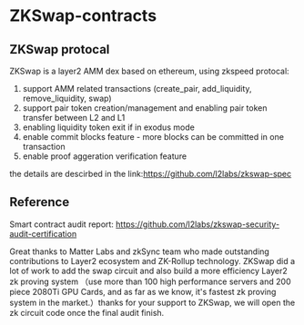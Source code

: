 # ZKSwap-contracts

## ZKSwap protocal
ZKSwap is a layer2 AMM dex based on ethereum, using zkspeed protocal:
1. support AMM related transactions (create_pair, add_liquidity, remove_liquidity, swap)
2. support pair token creation/management and enabling pair token transfer between L2 and L1
3. enabling liquidity token exit if in exodus mode
4. enable commit blocks feature - more blocks can be committed in one transaction 
5. enable proof aggeration verification feature    

the details are descirbed in the link:https://github.com/l2labs/zkswap-spec


## Reference
Smart contract audit report:
https://github.com/l2labs/zkswap-security-audit-certification


Great thanks to Matter Labs and zkSync team who made outstanding contributions to Layer2 ecosystem and ZK-Rollup technology. ZKSwap did a lot of work to add the swap circuit and also build a more efficiency Layer2 zk proving system （use more than 100 high performance servers and 200 piece 2080Ti  GPU Cards, and as far as we know, it's fastest  zk proving system in the market.）thanks for your support to ZKSwap, we will open the zk circuit code once the final audit finish.
